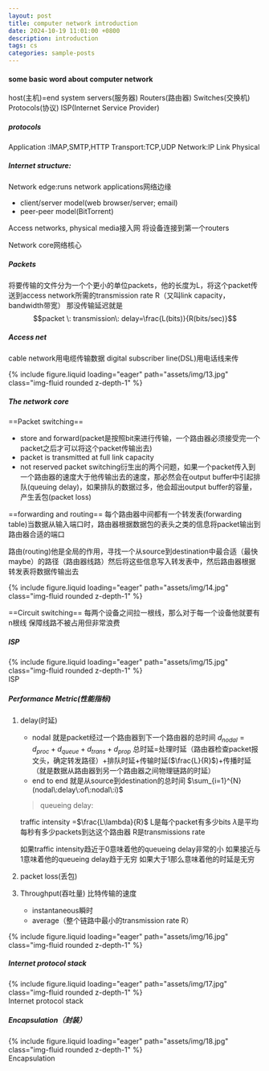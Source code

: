 ```yaml
---
layout: post
title: computer network introduction
date: 2024-10-19 11:01:00 +0800
description: introduction
tags: cs
categories: sample-posts
---
```


#### some basic word about computer network
host(主机)=end system
servers(服务器)
Routers(路由器)
Switches(交换机)
Protocols(协议)
ISP(Internet Service Provider)

##### protocols
Application :IMAP,SMTP,HTTP
Transport:TCP,UDP
Network:IP
Link
Physical

##### Internet structure:
Network edge:runs network applications网络边缘
- client/server model(web browser/server; email)
- peer-peer model(BitTorrent)

Access networks, physical media接入网
将设备连接到第一个routers


Network core网络核心

##### Packets
将要传输的文件分为一个个更小的单位packets，他的长度为L，将这个packet传送到access network所需的transmission rate R（又叫link capacity，bandwidth带宽）
那没传输延迟就是
$$packet \: transmission\: delay=\frac{L(bits)}{R(bits/sec)}$$


##### Access net
cable network用电缆传输数据
digital subscriber line(DSL)用电话线来传

<div class="row mt-3">
    <div class="col-sm mt-3 mt-md-0">
        {% include figure.liquid loading="eager" path="assets/img/13.jpg" class="img-fluid rounded z-depth-1" %}
    </div>
</div>

##### The network core
==Packet switching== 
- store and forward(packet是按照bit来进行传输，一个路由器必须接受完一个packet之后才可以将这个packet传输出去)
- packet is transmitted at full link capacity
- not reserved
packet switching衍生出的两个问题，如果一个packet传入到一个路由器的速度大于他传输出去的速度，那必然会在output buffer中引起排队(queuing delay)，如果排队的数据过多，他会超出output buffer的容量，产生丢包(packet loss)

==forwarding and routing==
每个路由器中间都有一个转发表(forwarding table)当数据从输入端口时，路由器根据数据包的表头之类的信息将packet输出到路由器合适的端口

路由(routing)他是全局的作用，寻找一个从source到destination中最合适（最快maybe）的路径（路由器线路）然后将这些信息写入转发表中，然后路由器根据转发表将数据传输出去
<div class="row mt-3">
    <div class="col-sm mt-3 mt-md-0">
        {% include figure.liquid loading="eager" path="assets/img/14.jpg" class="img-fluid rounded z-depth-1" %}
    </div>
</div>


==Circuit switching==
每两个设备之间拉一根线，那么对于每一个设备他就要有n根线
保障线路不被占用但非常浪费

##### ISP
<div class="row mt-3">
    <div class="col-sm mt-3 mt-md-0">
        {% include figure.liquid loading="eager" path="assets/img/15.jpg" class="img-fluid rounded z-depth-1" %}
    </div>
</div>
<div class="caption">
    ISP
</div>

##### Performance Metric(性能指标)
1. delay(时延)
	- nodal
		就是packet经过一个路由器到下一个路由器的总时间
		$d_{nodal}=d_{proc}+d_{queue}+d_{trans}+d_{prop}$
		总时延=处理时延（路由器检查packet报文头，确定转发路径）+排队时延+传输时延($\frac{L}{R}$)+传播时延（就是数据从路由器到另一个路由器之间物理链路的时延）
	- end to end
		就是从source到destination的总时间
		$\sum_{i=1}^{N} (nodal\:delay\:of\:nodal\:i)$

	>queueing delay:
	>
	traffic intensity =$\frac{L\lambda}{R}$
	L是每个packet有多少bits
	$\lambda$是平均每秒有多少packets到达这个路由器
	R是transmissions rate
	>
	如果traffic intensity趋近于0意味着他的queueing delay非常的小
	如果接近与1意味着他的queueing delay趋于无穷
	如果大于1那么意味着他的时延是无穷
2. packet loss(丢包)
3. Throughput(吞吐量)
	比特传输的速度
	- instantaneous瞬时
	- average（整个链路中最小的transmission rate R）
<div class="row mt-3">
    <div class="col-sm mt-3 mt-md-0">
          {% include figure.liquid loading="eager" path="assets/img/16.jpg" class="img-fluid rounded z-depth-1" %}
    </div>
</div>

##### Internet protocol stack
<div class="row mt-3">
    <div class="col-sm mt-3 mt-md-0">
        {% include figure.liquid loading="eager" path="assets/img/17.jpg" class="img-fluid rounded z-depth-1" %}
    </div>
</div>
<div class="caption">
    Internet protocol stack
</div>

##### Encapsulation（封装）
<div class="row mt-3">
    <div class="col-sm mt-3 mt-md-0">
        {% include figure.liquid loading="eager" path="assets/img/18.jpg" class="img-fluid rounded z-depth-1" %}
    </div>
</div>
<div class="caption">
    Encapsulation
</div>
